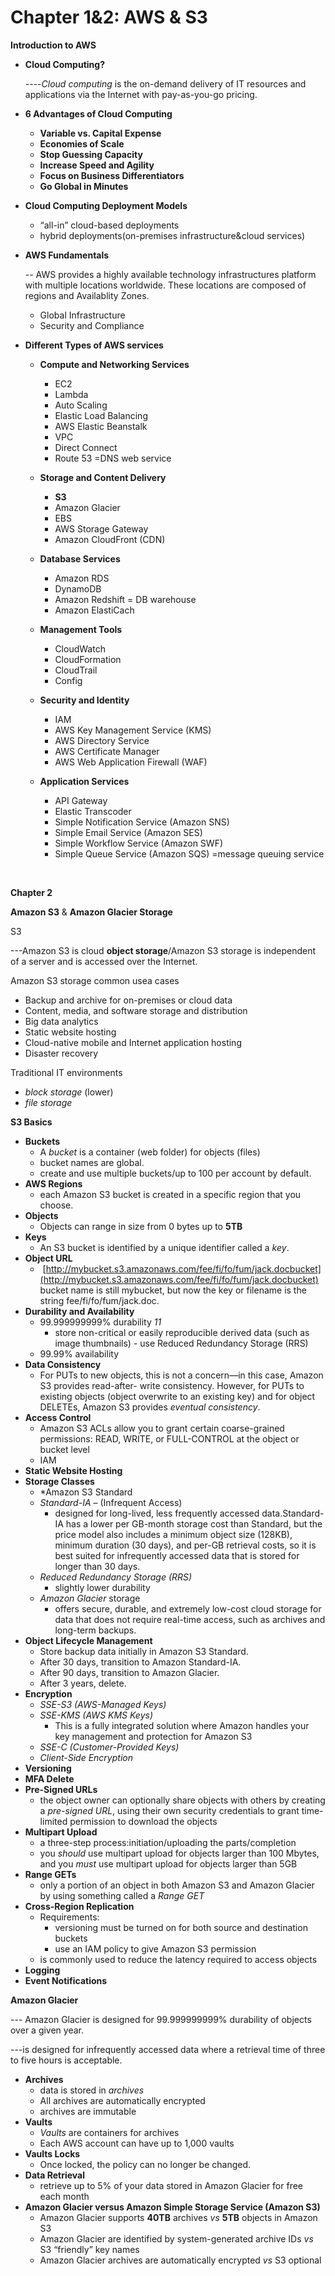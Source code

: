 # Chapter 1&2: AWS & S3

**Introduction to AWS**

* **Cloud Computing?**

  ----_Cloud computing_ is the on-demand delivery of IT resources and applications via the Internet with pay-as-you-go pricing.

* **6 Advantages of Cloud Computing**
  * **Variable vs. Capital Expense**
  * **Economies of Scale**
  * **Stop Guessing Capacity**
  * **Increase Speed and Agility**
  * **Focus on Business Differentiators**
  * **Go Global in Minutes**
* **Cloud Computing Deployment Models**
  * “all-in” cloud-based deployments
  * hybrid deployments\(on-premises infrastructure&cloud services\)
* **AWS Fundamentals**

  -- AWS provides a highly available technology infrastructures platform with multiple locations worldwide. These locations are composed of regions and Availablity Zones.

  * Global Infrastructure
  * Security and Compliance

* **Different Types of AWS services**
  * **Compute and Networking Services**
    * EC2
    * Lambda
    * Auto Scaling
    * Elastic Load Balancing
    * AWS Elastic Beanstalk
    * VPC
    * Direct Connect
    * Route 53 =DNS web service
  * **Storage and Content Delivery**
    * **S3**
    * Amazon Glacier
    * EBS
    * AWS Storage Gateway
    * Amazon CloudFront \(CDN\)
  * **Database Services**
    * Amazon RDS
    * DynamoDB
    * Amazon Redshift  = DB warehouse
    * Amazon ElastiCach
  * **Management Tools**
    * CloudWatch
    * CloudFormation
    * CloudTrail
    * Config
  * **Security and Identity**
    * IAM
    * AWS Key Management Service \(KMS\)
    * AWS Directory Service
    * AWS Certificate Manager
    * AWS Web Application Firewall \(WAF\)
  * **Application Services**

    * API Gateway
    * Elastic Transcoder
    * Simple Notification Service \(Amazon SNS\)
    * Simple Email Service \(Amazon SES\)
    * Simple Workflow Service \(Amazon SWF\)
    * Simple Queue Service \(Amazon SQS\) =message queuing service

    ​

**Chapter 2**

**Amazon S3** & **Amazon Glacier Storage**

S3

---Amazon S3 is cloud **object storage**/Amazon S3 storage is independent of a server and is accessed over the Internet.

Amazon S3 storage common usea cases

* Backup and archive for on-premises or cloud data
* Content, media, and software storage and distribution
* Big data analytics
* Static website hosting
* Cloud-native mobile and Internet application hosting
* Disaster recovery

Traditional IT environments

* _block storage_ \(lower\)
* _file storage_

**S3 Basics**

* **Buckets**
  * A _bucket_ is a container \(web folder\) for objects \(files\) 
  * bucket names are global.
  * create and use multiple buckets/up to 100 per account by default.
* **AWS Regions**
  * each Amazon S3 bucket is created in a specific region that you choose.
* **Objects**
  * Objects can range in size from 0 bytes up to **5TB**
* **Keys**
  * An S3 bucket is identified by a unique identifier called a _key_.
* **Object URL**
  * ​    [http://mybucket.s3.amazonaws.com/fee/fi/fo/fum/jack.docbucket](http://mybucket.s3.amazonaws.com/fee/fi/fo/fum/jack.docbucket) bucket name is still  mybucket, but now the key or filename is the string fee/fi/fo/fum/jack.doc. 
* **Durability and Availability**
  * 99.999999999% durability   _11_
    * store non-critical or easily reproducible derived data \(such as image thumbnails\) - use Reduced Redundancy Storage \(RRS\)
  * 99.99% availability
* **Data Consistency**
  * For PUTs to new objects, this is not a concern—in this case, Amazon S3 provides read-after- write consistency. However, for PUTs to existing objects \(object overwrite to an existing key\) and for object DELETEs, Amazon S3 provides _eventual consistency_.
* **Access Control**
  * Amazon S3 ACLs allow you to grant certain coarse-grained permissions: READ, WRITE, or FULL-CONTROL at the object or bucket level
  * IAM
* **Static Website Hosting**
* **Storage Classes**
  * \*Amazon S3 Standard 
  * _Standard-IA_ – \(Infrequent Access\) 
    * designed for long-lived, less frequently accessed data.Standard-IA has a lower per GB-month storage cost than Standard, but the price model also includes a minimum object size \(128KB\), minimum duration \(30 days\), and per-GB retrieval costs, so it is best suited for infrequently accessed data that is stored for longer than 30 days.
  * _Reduced Redundancy Storage \(RRS\)_ 
    * slightly lower durability
  * _Amazon Glacier_ storage 
    * offers secure, durable, and extremely low-cost cloud storage for data that does not require real-time access, such as archives and long-term backups. 
* **Object Lifecycle Management**
  * Store backup data initially in Amazon S3 Standard.
  * After 30 days, transition to Amazon Standard-IA.
  * After 90 days, transition to Amazon Glacier.
  * After 3 years, delete.
* **Encryption**
  * _SSE-S3 \(AWS-Managed Keys\)_
  * _SSE-KMS \(AWS KMS Keys\)_
    * This is a fully integrated solution where Amazon handles your key management and protection for Amazon S3
  * _SSE-C \(Customer-Provided Keys\)_
  * _Client-Side Encryption_
* **Versioning**
* **MFA Delete**
* **Pre-Signed URLs**
  * the object owner can optionally share objects with others by creating a _pre-signed URL_, using their own security credentials to grant time-limited permission to download the objects
* **Multipart Upload**
  * a three-step process:initiation/uploading the parts/completion
  * you _should_ use multipart upload for objects larger than 100 Mbytes, and you _must_ use multipart upload for objects larger than 5GB
* **Range GETs**
  * only a portion of an object in both Amazon S3 and Amazon Glacier by using something called a _Range_ _GET_
* **Cross-Region Replication**
  * Requirements:
    * versioning must be turned on for both source and destination buckets
    * use an IAM policy to give Amazon S3 permission
  * is commonly used to reduce the latency required to access objects
* **Logging**
* **Event Notifications**

**Amazon Glacier**

--- Amazon Glacier is designed for 99.999999999% durability of objects over a given year.

---is designed for infrequently accessed data where a retrieval time of three to five hours is acceptable.

* **Archives**
  * data is stored in _archives_
  * All archives are automatically encrypted
  * archives are immutable
* **Vaults**
  * _Vaults_ are containers for archives
  * Each AWS account can have up to 1,000 vaults
* **Vaults Locks**
  * Once locked, the policy can no longer be changed.
* **Data Retrieval**
  * retrieve up to 5% of your data stored in Amazon Glacier for free each month
* **Amazon Glacier versus Amazon Simple Storage Service \(Amazon S3\)**
  * Amazon Glacier supports **40TB** archives _vs_ **5TB** objects in Amazon S3
  * Amazon Glacier are identified by system-generated archive IDs _vs_ S3  “friendly” key names
  * Amazon Glacier archives are automatically encrypted _vs_ S3 optional

